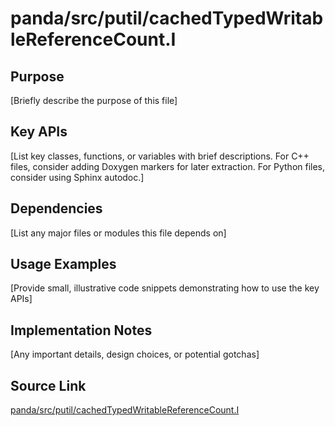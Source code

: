 # panda/src/putil/cachedTypedWritableReferenceCount.I

## Purpose
[Briefly describe the purpose of this file]

## Key APIs
[List key classes, functions, or variables with brief descriptions.
For C++ files, consider adding Doxygen markers for later extraction.
For Python files, consider using Sphinx autodoc.]

## Dependencies
[List any major files or modules this file depends on]

## Usage Examples
[Provide small, illustrative code snippets demonstrating how to use the key APIs]

## Implementation Notes
[Any important details, design choices, or potential gotchas]

## Source Link
[panda/src/putil/cachedTypedWritableReferenceCount.I](link_to_source_repository/panda/src/putil/cachedTypedWritableReferenceCount.I)
